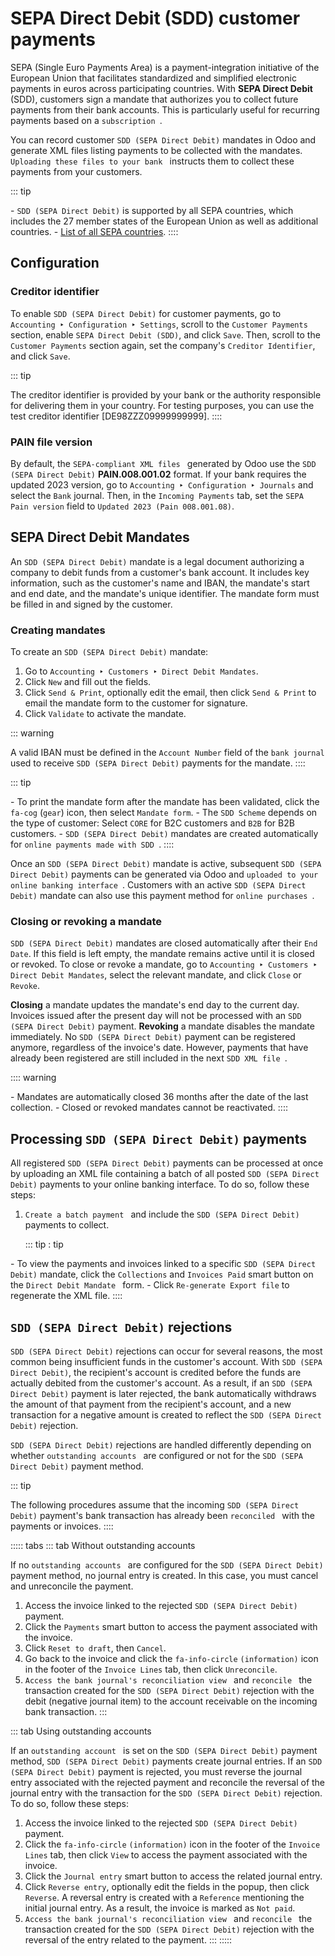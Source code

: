 # SEPA Direct Debit (SDD) customer payments

SEPA (Single Euro Payments Area) is a payment-integration initiative of
the European Union that facilitates standardized and simplified
electronic payments in euros across participating countries. With **SEPA
Direct Debit** (SDD), customers sign a mandate that authorizes you to
collect future payments from their bank accounts. This is particularly
useful for recurring payments based on a
`subscription `.

You can record customer `SDD (SEPA Direct Debit)` mandates in Odoo and generate XML files listing payments to
be collected with the mandates.
`Uploading these files to your bank ` instructs them to collect these payments from your
customers.

::: tip

\- `SDD (SEPA Direct Debit)` is supported
by all SEPA countries, which includes the 27 member states of the
European Union as well as additional countries. - [List of all SEPA
countries](https://www.europeanpaymentscouncil.eu/document-library/other/epc-list-sepa-scheme-countries).
::::

## Configuration 

### Creditor identifier

To enable `SDD (SEPA Direct Debit)` for
customer payments, go to `Accounting ‣ Configuration ‣
Settings`, scroll to the
`Customer Payments` section, enable
`SEPA Direct Debit
(SDD)`, and click
`Save`. Then, scroll to the
`Customer Payments` section again,
set the company\'s `Creditor Identifier`, and click `Save`.

::: tip

The creditor identifier is provided by your bank or the authority
responsible for delivering them in your country. For testing purposes,
you can use the test creditor identifier
[DE98ZZZ09999999999].
::::

### PAIN file version

By default, the
`SEPA-compliant XML files ` generated by Odoo use the
`SDD (SEPA Direct Debit)`
**PAIN.008.001.02** format. If your bank requires the updated 2023
version, go to
`Accounting ‣ Configuration ‣ Journals` and select the `Bank` journal. Then, in the
`Incoming Payments` tab, set the
`SEPA
Pain version` field to
`Updated 2023 (Pain 008.001.08)`.


## SEPA Direct Debit Mandates 

An `SDD (SEPA Direct Debit)` mandate is a
legal document authorizing a company to debit funds from a customer\'s
bank account. It includes key information, such as the customer\'s name
and IBAN, the mandate\'s start and end date, and the mandate\'s unique
identifier. The mandate form must be filled in and signed by the
customer.

### Creating mandates

To create an `SDD (SEPA Direct Debit)`
mandate:

1.  Go to
    `Accounting ‣ Customers ‣ Direct Debit Mandates`.
2.  Click `New` and fill out the
    fields.
3.  Click `Send & Print`, optionally
    edit the email, then click `Send & Print` to email the mandate form to the customer for
    signature.
4.  Click `Validate` to activate the
    mandate.

::: warning

A valid IBAN must be defined in the `Account Number` field of the `bank journal
` used to receive
`SDD (SEPA Direct Debit)` payments for
the mandate.
::::

::: tip

\- To print the mandate form after the mandate has been validated, click
the `fa-cog` (`gear`) icon, then select `Mandate form`. - The `SDD Scheme`
depends on the type of customer: Select `CORE` for B2C customers and `B2B` for B2B customers. -
`SDD (SEPA Direct Debit)` mandates are
created automatically for `online payments made with SDD
`.
::::

Once an `SDD (SEPA Direct Debit)` mandate
is active, subsequent `SDD (SEPA Direct Debit)` payments can be generated via Odoo and
`uploaded to your online banking interface `. Customers with an active
`SDD (SEPA Direct Debit)` mandate can
also use this payment method for `online purchases
`.

### Closing or revoking a mandate 

`SDD (SEPA Direct Debit)` mandates are
closed automatically after their `End Date`. If this field is left empty, the mandate remains
active until it is closed or revoked. To close or revoke a mandate, go
to
`Accounting ‣ Customers ‣ Direct Debit Mandates`, select the relevant mandate, and click
`Close` or `Revoke`.

**Closing** a mandate updates the mandate\'s end day to the current day.
Invoices issued after the present day will not be processed with an
`SDD (SEPA Direct Debit)` payment.
**Revoking** a mandate disables the mandate immediately. No
`SDD (SEPA Direct Debit)` payment can be
registered anymore, regardless of the invoice\'s date. However, payments
that have already been registered are still included in the next `SDD
XML file `.

:::: warning

\- Mandates are automatically closed 36 months after the date of the
last collection. - Closed or revoked mandates cannot be reactivated.
::::

## Processing `SDD (SEPA Direct Debit)` payments 

All registered `SDD (SEPA Direct Debit)`
payments can be processed at once by uploading an XML file containing a
batch of all posted `SDD (SEPA Direct Debit)` payments to your online banking interface. To do so, follow
these steps:

1.  `Create a batch payment ` and include the
    `SDD (SEPA Direct Debit)` payments to
    collect.

    ::: tip
    : tip

\- To view the payments and invoices linked to a specific
`SDD (SEPA Direct Debit)` mandate, click
the `Collections` and
`Invoices Paid` smart button on the
`Direct Debit
Mandate ` form. - Click `Re-generate Export file` to regenerate the XML file.
::::


## `SDD (SEPA Direct Debit)` rejections 

`SDD (SEPA Direct Debit)` rejections can
occur for several reasons, the most common being insufficient funds in
the customer\'s account. With
`SDD (SEPA Direct Debit)`, the
recipient\'s account is credited before the funds are actually debited
from the customer\'s account. As a result, if an
`SDD (SEPA Direct Debit)` payment is
later rejected, the bank automatically withdraws the amount of that
payment from the recipient\'s account, and a new transaction for a
negative amount is created to reflect the
`SDD (SEPA Direct Debit)` rejection.

`SDD (SEPA Direct Debit)` rejections are
handled differently depending on whether `outstanding accounts
`
are configured or not for the
`SDD (SEPA Direct Debit)` payment method.

::: tip

The following procedures assume that the incoming
`SDD (SEPA Direct Debit)` payment\'s bank
transaction has already been
`reconciled ` with the payments or invoices.
::::

::::: tabs
::: tab
Without outstanding accounts

If no
`outstanding accounts ` are configured for the
`SDD (SEPA Direct Debit)` payment method,
no journal entry is created. In this case, you must cancel and
unreconcile the payment.

1.  Access the invoice linked to the rejected
    `SDD (SEPA Direct Debit)` payment.
2.  Click the `Payments` smart button
    to access the payment associated with the invoice.
3.  Click `Reset to draft`, then
    `Cancel`.
4.  Go back to the invoice and click the
    `fa-info-circle`
    `(information)` icon in the
    footer of the `Invoice Lines`
    tab, then click `Unreconcile`.
5.  `Access the bank journal's reconciliation view ` and
    `reconcile ` the transaction created for the
    `SDD (SEPA Direct Debit)` rejection
    with the debit (negative journal item) to the account receivable on
    the incoming bank transaction.
:::

::: tab
Using outstanding accounts

If an
`outstanding account ` is set on the `SDD (SEPA Direct Debit)` payment method, `SDD (SEPA Direct Debit)` payments create journal entries. If an
`SDD (SEPA Direct Debit)` payment is
rejected, you must reverse the journal entry associated with the
rejected payment and reconcile the reversal of the journal entry with
the transaction for the `SDD (SEPA Direct Debit)` rejection. To do so, follow these steps:

1.  Access the invoice linked to the rejected
    `SDD (SEPA Direct Debit)` payment.
2.  Click the `fa-info-circle`
    `(information)` icon in the
    footer of the `Invoice Lines`
    tab, then click `View` to access
    the payment associated with the invoice.
3.  Click the `Journal entry` smart
    button to access the related journal entry.
4.  Click `Reverse entry`, optionally
    edit the fields in the popup, then click `Reverse`. A reversal entry is created with a
    `Reference` mentioning the
    initial journal entry. As a result, the invoice is marked as
    `Not paid`.
5.  `Access the bank journal's reconciliation view ` and
    `reconcile ` the transaction created for the
    `SDD (SEPA Direct Debit)` rejection
    with the reversal of the entry related to the payment.
:::
:::::
